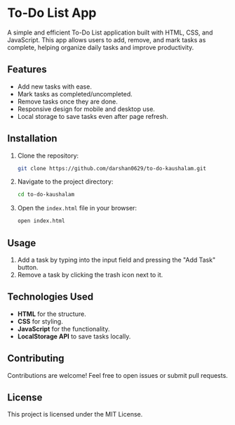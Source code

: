 
# To-Do List App

A simple and efficient To-Do List application built with HTML, CSS, and JavaScript. This app allows users to add, remove, and mark tasks as complete, helping organize daily tasks and improve productivity.

## Features

- Add new tasks with ease.
- Mark tasks as completed/uncompleted.
- Remove tasks once they are done.
- Responsive design for mobile and desktop use.
- Local storage to save tasks even after page refresh.

## Installation

1. Clone the repository:

   ```bash
   git clone https://github.com/darshan0629/to-do-kaushalam.git
   ```

2. Navigate to the project directory:

   ```bash
   cd to-do-kaushalam
   ```

3. Open the `index.html` file in your browser:

   ```bash
   open index.html
   ```

## Usage

1. Add a task by typing into the input field and pressing the "Add Task" button.
2. Remove a task by clicking the trash icon next to it.

## Technologies Used

- **HTML** for the structure.
- **CSS** for styling.
- **JavaScript** for the functionality.
- **LocalStorage API** to save tasks locally.

## Contributing

Contributions are welcome! Feel free to open issues or submit pull requests.

## License

This project is licensed under the MIT License.
